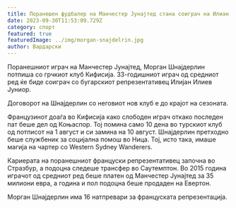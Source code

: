 ```yaml
---
title: Поранешен фудбалер на Манчестер Јунајтед стана соиграч на Илиан Илиев
date: 2023-09-30T11:53:09.729Z
category: спорт
featured: true
featuredImage: ../img/morgan-snajdelrin.jpg
author: Вардарски
---
```

Поранешниот играч на Манчестер Јунајтед, Морган Шнајдерлин потпиша со грчкиот клуб Кифисија. 33-годишниот играч од средниот ред ќе биде соиграч со бугарскиот репрезентативец Илијан Илиев Јуниор.

Договорот на Шнајдерлин со неговиот нов клуб е до крајот на сезоната.

Французинот доаѓа во Кифисија како слободен играч откако последен пат беше дел од Коњаспор. Тој помина само 10 дена во турскиот клуб од потписот на 1 август и си замина на 10 август. Шнајдерлин претходно беше службеник за социјална помош во Ница. Тој, исто така, имаше магија на чартер со Western Sydney Wanderers.

Кариерата на поранешниот француски репрезентативец започна во Стразбур, а подоцна следеше трансфер во Саутемптон. Во 2015 година играчот од средниот ред беше платен од Манчестер Јунајтед за 35 милиони евра, а година и пол подоцна беше продаден на Евертон.

Морган Шнајдерлин има 16 натпревари за француската репрезентација.